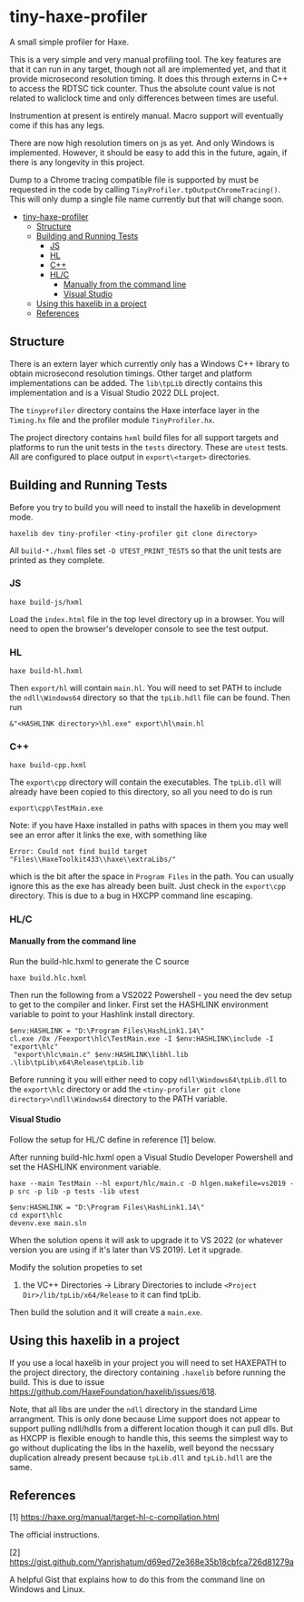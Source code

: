 # tiny-haxe-profiler
A small simple profiler for Haxe.

This is a very simple and very manual profiling tool. The key features are that
it can run in any target, though not all are implemented yet, and that it
provide microsecond resolution timing. It does this through externs in C++ to
access the RDTSC tick counter. Thus the absolute count value is not related to
wallclock time and only differences between times are useful.

Instrumention at present is entirely manual. Macro support will eventually come
if this has any legs.

There are now high resolution timers on js as yet. And only Windows is
implemented. However, it should be easy to add this in the future,
again, if there is any longevity in this project.

Dump to a Chrome tracing compatible file is supported by must be requested in
the code by calling `TinyProfiler.tpOutputChromeTracing()`. This will only dump
a single file name currently but that will change soon.

- [tiny-haxe-profiler](#tiny-haxe-profiler)
  - [Structure](#structure)
  - [Building and Running Tests](#building-and-running-tests)
    - [JS](#js)
    - [HL](#hl)
    - [C++](#c)
    - [HL/C](#hlc)
      - [Manually from the command line](#manually-from-the-command-line)
      - [Visual Studio](#visual-studio)
  - [Using this haxelib in a project](#using-this-haxelib-in-a-project)
  - [References](#references)

## Structure

There is an extern layer which currently only has a Windows C++ library to
obtain microsecond resolution timings. Other target and platform implementations
can be added. The `lib\tpLib` directly contains this implementation and is a
Visual Studio 2022 DLL project.

The `tinyprofiler` directory contains the Haxe interface layer in the
`Timing.hx` file and the profiler module `TinyProfiler.hx`.

The project directory contains `hxml` build files for all support targets and
platforms to run the unit tests in the `tests` directory. These are `utest`
tests. All are configured to place output in `export\<target>` directories.

## Building and Running Tests

Before you try to build you will need to install the haxelib in development
mode.

`haxelib dev tiny-profiler <tiny-profiler git clone directory>`

All `build-*./hxml` files set `-D UTEST_PRINT_TESTS` so that the unit tests
are printed as they complete.

### JS

`haxe build-js/hxml`

Load the `index.html` file in the top level directory up in a browser. You
will need to open the browser's developer console to see the test output.

### HL

`haxe build-hl.hxml`

Then `export/hl` will contain `main.hl`. You will need to set PATH to include
the `ndll\Windows64` directory so that the `tpLib.hdll` file can be found. Then
run 

`&"<HASHLINK directory>\hl.exe" export\hl\main.hl`

### C++

`haxe build-cpp.hxml`

The `export\cpp` directory will contain the executables. The `tpLib.dll` will
already have been copied to this directory, so all you need to do is run

`export\cpp\TestMain.exe`

Note: if you have Haxe installed in paths with spaces in them you may well see 
an error after it links the exe, with something like 

`Error: Could not find build target "Files\\HaxeToolkit433\\haxe\\extraLibs/"`

which is the bit after the space in `Program Files` in the path. You can
usually ignore this as the exe has already been built. Just check in the
`export\cpp` directory. This is due to a bug in HXCPP command line escaping.

### HL/C

#### Manually from the command line

Run the build-hlc.hxml to generate the C source

`haxe build.hlc.hxml`

Then run the following from a VS2022 Powershell - you need the dev setup to get
to the compiler and linker. First set the HASHLINK environment variable to
point to your Hashlink install directory.

```
$env:HASHLINK = "D:\Program Files\HashLink1.14\"
cl.exe /Ox /Feexport\hlc\TestMain.exe -I $env:HASHLINK\include -I "export\hlc"
 "export\hlc\main.c" $env:HASHLINK\libhl.lib .\lib\tpLib\x64\Release\tpLib.lib
```

Before running it you will either need to copy `ndll\Windows64\tpLib.dll` to the 
`export\hlc` directory or add the
`<tiny-profiler git clone directory>\ndll\Windows64` directory to the PATH
variable.

#### Visual Studio

Follow the setup for HL/C define in reference [1] below.

After running build-hlc.hxml open a Visual Studio Developer Powershell and set
the HASHLINK environment variable.

```
haxe --main TestMain --hl export/hlc/main.c -D hlgen.makefile=vs2019 -p src -p lib -p tests -lib utest

$env:HASHLINK = "D:\Program Files\HashLink1.14\"
cd export\hlc
devenv.exe main.sln
```

When the solution opens it will ask to upgrade it to VS 2022 (or whatever
version you are using if it's later than VS 2019). Let it upgrade.

Modify the solution propeties to set
   1. the VC++ Directories -> Library Directories to include 
   `<Project Dir>/lib/tpLib/x64/Release` to it can find tpLib.

Then build the solution and it will create a `main.exe`.

## Using this haxelib in a project

If you use a local haxelib in your project you will need to set HAXEPATH to the
project directory, the directory containing `.haxelib` before running the build.
This is due to issue https://github.com/HaxeFoundation/haxelib/issues/618.

Note, that all libs are under the `ndll` directory in the standard Lime
arrangment. This is only done because Lime support does not appear to support
pulling ndll/hdlls from a different location though it can pull dlls. But as
HXCPP is flexible enough to handle this, this seems the simplest way to go
without duplicating the libs in the haxelib, well beyond the necssary
duplication already present because `tpLib.dll` and `tpLib.hdll` are the same.

## References

[1] https://haxe.org/manual/target-hl-c-compilation.html

  The official instructions.

[2] https://gist.github.com/Yanrishatum/d69ed72e368e35b18cbfca726d81279a

  A helpful Gist that explains how to do this from the command line on Windows
  and Linux.
